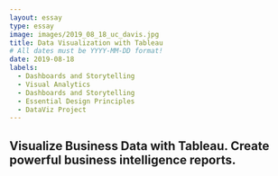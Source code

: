 ```yaml
---
layout: essay
type: essay
image: images/2019_08_18_uc_davis.jpg
title: Data Visualization with Tableau
# All dates must be YYYY-MM-DD format!
date: 2019-08-18
labels:
  - Dashboards and Storytelling 
  - Visual Analytics
  - Dashboards and Storytelling 
  - Essential Design Principles
  - DataViz Project
---
```

## Visualize Business Data with Tableau. Create powerful business intelligence reports.
